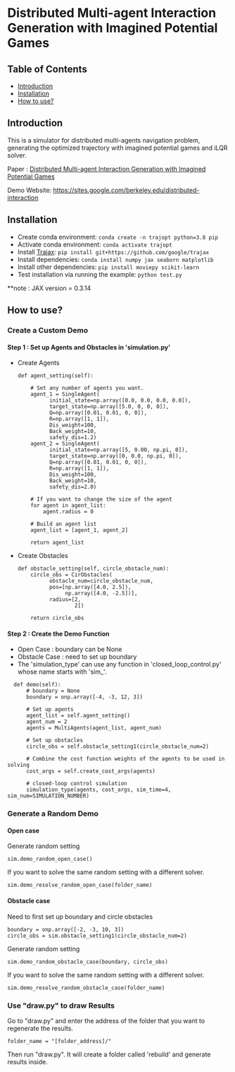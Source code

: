 # Distributed Multi-agent Interaction Generation with Imagined Potential Games

## Table of Contents
- [Introduction](#introduction)
- [Installation](#installation)
- [How to use?](#how-to-use)

## Introduction
This is a simulator for distributed multi-agents navigation problem, generating the optimized trajectory with imagined potential games and iLQR solver.

Paper : [Distributed Multi-agent Interaction Generation with Imagined Potential Games](https://arxiv.org/pdf/2310.01614v1.pdf)

Demo Website: https://sites.google.com/berkeley.edu/distributed-interaction

## Installation

- Create conda environment: `conda create -n trajopt python=3.8 pip`
- Activate conda environment: `conda activate trajopt`
- Install [Trajax](https://github.com/google/trajax): `pip install git+https://github.com/google/trajax`
- Install dependencies: `conda install numpy jax seaborn matplotlib`
- Install other dependencies: `pip install moviepy scikit-learn`
- Test installation via running the example: `python test.py`

**note : JAX version = 0.3.14

## How to use?
### Create a Custom Demo

#### Step 1 : Set up Agents and Obstacles in 'simulation.py'

- Create Agents
  ```
  def agent_setting(self):
  
      # Set any number of agents you want.
      agent_1 = SingleAgent(
            initial_state=np.array([0.0, 0.0, 0.0, 0.0]),
            target_state=np.array([5.0, 0, 0, 0]),
            Q=np.array([0.01, 0.01, 0, 0]),
            R=np.array([1, 1]),
            Dis_weight=100,
            Back_weight=10,
            safety_dis=1.2)
      agent_2 = SingleAgent(
            initial_state=np.array([5, 0.00, np.pi, 0]),
            target_state=np.array([0, 0.0, np.pi, 0]),
            Q=np.array([0.01, 0.01, 0, 0]),
            R=np.array([1, 1]),
            Dis_weight=100,
            Back_weight=10,
            safety_dis=2.0)
      
      # If you want to change the size of the agent
      for agent in agent_list:
          agent.radius = 0
      
      # Build an agent list
      agent_list = [agent_1, agent_2]

      return agent_list
  ```
  
- Create Obstacles
  ```
  def obstacle_setting(self, circle_obstacle_num):
      circle_obs = CirObstacles(
            obstacle_num=circle_obstacle_num,
            pos=[np.array([4.0, 2.5]), 
                 np.array([4.0, -2.5])],
            radius=[2, 
                    2])

      return circle_obs
  ```
#### Step 2 : Create the Demo Function
- Open Case : boundary can be None
- Obstacle Case : need to set up boundary
- The 'simulation_type' can use any function in 'closed_loop_control.py' whose name starts with 'sim_'.

```
  def demo(self):
      # boundary = None
      boundary = onp.array([-4, -3, 12, 3])
          
      # Set up agents
      agent_list = self.agent_setting()
      agent_num = 2
      agents = MultiAgents(agent_list, agent_num)
      
      # Set up obstacles
      circle_obs = self.obstacle_setting1(circle_obstacle_num=2)
      
      # Combine the cost function weights of the agents to be used in solving
      cost_args = self.create_cost_args(agents)
          
      # closed-loop control simulation
      simulation_type(agents, cost_args, sim_time=4, sim_num=SIMULATION_NUMBER)
```

### Generate a Random Demo

#### Open case

Generate random setting 
```
sim.demo_random_open_case()
```
If you want to solve the same random setting with a different solver.
```
sim.demo_resolve_random_open_case(folder_name)
```

#### Obstacle case

Need to first set up boundary and circle obstacles
```
boundary = onp.array([-2, -3, 10, 3])
circle_obs = sim.obstacle_setting1(circle_obstacle_num=2)
```
Generate random setting 
```
sim.demo_random_obstacle_case(boundary, circle_obs)
```
If you want to solve the same random setting with a different solver.
```
sim.demo_resolve_random_obstacle_case(folder_name)
```

### Use "draw.py" to draw Results

Go to "draw.py" and enter the address of the folder that you want to regenerate the results.
```
folder_name = "[folder_address]/"
```
Then run "draw.py". It will create a folder called 'rebuild' and generate results inside.
